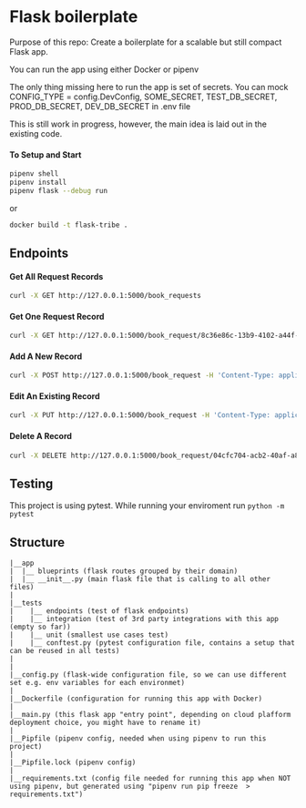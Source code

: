 # Flask boilerplate

Purpose of this repo:
Create a boilerplate for a scalable but still compact Flask app.

You can run the app using either Docker or pipenv

The only thing missing here to run the app is set of secrets. You can mock CONFIG_TYPE = config.DevConfig, SOME_SECRET, TEST_DB_SECRET, PROD_DB_SECRET, DEV_DB_SECRET in .env file

This is still work in progress, however, the main idea is laid out in the existing code.


#### To Setup and Start
```bash
pipenv shell
pipenv install
pipenv flask --debug run
```
or 
```bash
docker build -t flask-tribe .


```
## Endpoints

#### Get All Request Records
```bash
curl -X GET http://127.0.0.1:5000/book_requests
```

#### Get One Request Record
```bash
curl -X GET http://127.0.0.1:5000/book_request/8c36e86c-13b9-4102-a44f-646015dfd981
```

#### Add A New Record
```bash
curl -X POST http://127.0.0.1:5000/book_request -H 'Content-Type: application/json' -d '{"title":"Booksy Book", "email": "testuser3@test.com"}'
```

#### Edit An Existing Record
```bash
curl -X PUT http://127.0.0.1:5000/book_request -H 'Content-Type: application/json' -d '{"title":"edited Booksy Book", "email": "testuser4@test.com"}'
```

#### Delete A Record
```bash
curl -X DELETE http://127.0.0.1:5000/book_request/04cfc704-acb2-40af-a8d3-4611fab54ada
```
## Testing
This project is using pytest. While running your enviroment run  ```python -m pytest``` 

## Structure
```
|__app
|  |__ blueprints (flask routes grouped by their domain)
|  |__ __init__.py (main flask file that is calling to all other files)
|
|__tests 
|    |__ endpoints (test of flask endpoints)
|    |__ integration (test of 3rd party integrations with this app (empty so far))
|    |__ unit (smallest use cases test)
|    |__ conftest.py (pytest configuration file, contains a setup that can be reused in all tests)
|
|
|__config.py (flask-wide configuration file, so we can use different set e.g. env variables for each environmet)
|
|__Dockerfile (configuration for running this app with Docker)
|
|__main.py (this flask app "entry point", depending on cloud plafform deployment choice, you might have to rename it)
|
|__Pipfile (pipenv config, needed when using pipenv to run this project)
|
|__Pipfile.lock (pipenv config)
|
|__requirements.txt (config file needed for running this app when NOT using pipenv, but generated using "pipenv run pip freeze  > requirements.txt")

```

